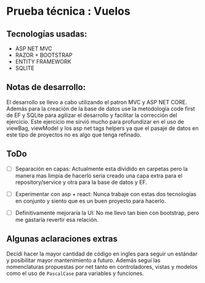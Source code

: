 # Prueba técnica : Vuelos

## Tecnologías usadas:

- ASP NET MVC
- RAZOR + BOOTSTRAP
- ENTITY FRAMEWORK 
- SQLITE

## Notas de desarrollo:

El desarrollo se llevo a cabo utilizando el patron MVC y ASP NET CORE.
Además para la creación de la base de datos use la metodología code first de EF y SQLite para agilizar el desarrollo y facilitar la corrección del ejercicio.
Este ejercicio me sirvió mucho para profundizar en el uso de viewBag, viewModel y los asp net tags helpers ya que el pasaje de datos en este tipo de proyectos no es algo que tenga refinado.



## ToDo

- [ ] Separación en capas: Actualmente esta dividido en carpetas pero la manera mas limpia de hacerlo seria creado una capa extra para el repository/service y otra para la base de datos y EF.
- [ ] Experimentar con asp + react: Nunca trabaje con estas dos tecnologías en conjunto y siento que es un buen proyecto para hacerlo.
- [ ] Definitivamente mejoraría la UI: No me llevo tan bien con bootstrap, pero me gastaría revertir esa relación.


## Algunas aclaraciones extras

Decidí hacer la mayor cantidad de código en ingles para seguir un estándar y posibilitar mayor mantenimiento a futuro.
Además seguí las nomenclaturas propuestas por net tanto en controladores, vistas y modelos como el uso de `PascalCase` para variables y funciones. 
